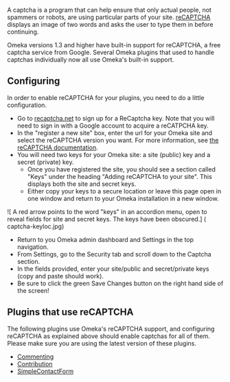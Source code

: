 A captcha is a program that can help ensure that only actual people, not spammers or robots, are using particular parts of your site. [reCAPTCHA](http://recaptcha.net) displays an image of two words and asks the user to type them in before continuing.

Omeka versions 1.3 and higher have built-in support for reCAPTCHA, a free captcha service from Google. Several Omeka plugins that used to handle captchas individually now all use Omeka's built-in support.

Configuring
---------------------------------------------------------------
In order to enable reCAPTCHA for your plugins, you need to do a little configuration.

- Go to [recaptcha.net](https://www.google.com/recaptcha/admin#list) to sign up for a ReCaptcha key. Note that you will need to sign in with a Google account to acquire a reCATPCHA key.
- In the "register a new site" box, enter the url for your Omeka site and select the reCAPTCHA version you want. For more information, see [the reCAPTCHA documentation](https://developers.google.com/recaptcha/docs/versions).
- You will need two keys for your Omeka site: a site (public) key and a secret (private) key.
	- Once you have registered the site, you should see a section called "Keys" under the heading "Adding reCAPTCHA to your site". This displays both the site and secret keys.
	- Either copy your keys to a secure location or leave this page open in one window and return to your Omeka installation in a new window.

![ A red arrow points to the word "keys" in an accordion menu, open to reveal fields for site and secret keys. The keys have been obscured.] ( captcha-keyloc.jpg) 

- Return to you Omeka admin dashboard and Settings in the top navigation.
- From Settings, go to the Security tab and scroll down to the Captcha section.
- In the fields provided, enter your site/public and secret/private keys (copy and paste should work).
- Be sure to click the green Save Changes button on the right hand side of the screen!

Plugins that use reCAPTCHA
---------------------------------------------------------------
The following plugins use Omeka's reCAPTCHA support, and configuring reCAPTCHA as explained above should enable captchas for all of them. Please make sure you are using the latest version of these plugins.

- [Commenting](../../Plugins/Commenting)
- [Contribution](../../Plugins/Contribution)
- [SimpleContactForm](../../Plugins/SimpleContactForm)


